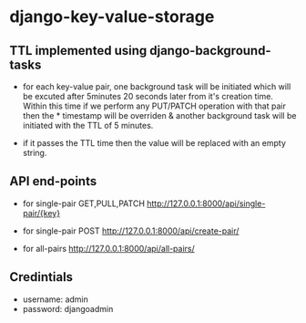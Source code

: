 # django-key-value-storage

## TTL implemented using django-background-tasks
* for each key-value pair, one background task will be initiated which will be excuted after 5minutes 20 seconds later from it's creation time. Within this time if we perform any PUT/PATCH operation with that pair then the * timestamp will be overriden & another background task will be initiated with the TTL of 5 minutes.

* if it passes the TTL time then the value will be replaced with an empty string.

## API end-points

* for single-pair GET,PULL,PATCH
http://127.0.0.1:8000/api/single-pair/{key}

* for single-pair POST
http://127.0.0.1:8000/api/create-pair/

* for all-pairs
http://127.0.0.1:8000/api/all-pairs/



## Credintials

* username: admin
* password: djangoadmin
